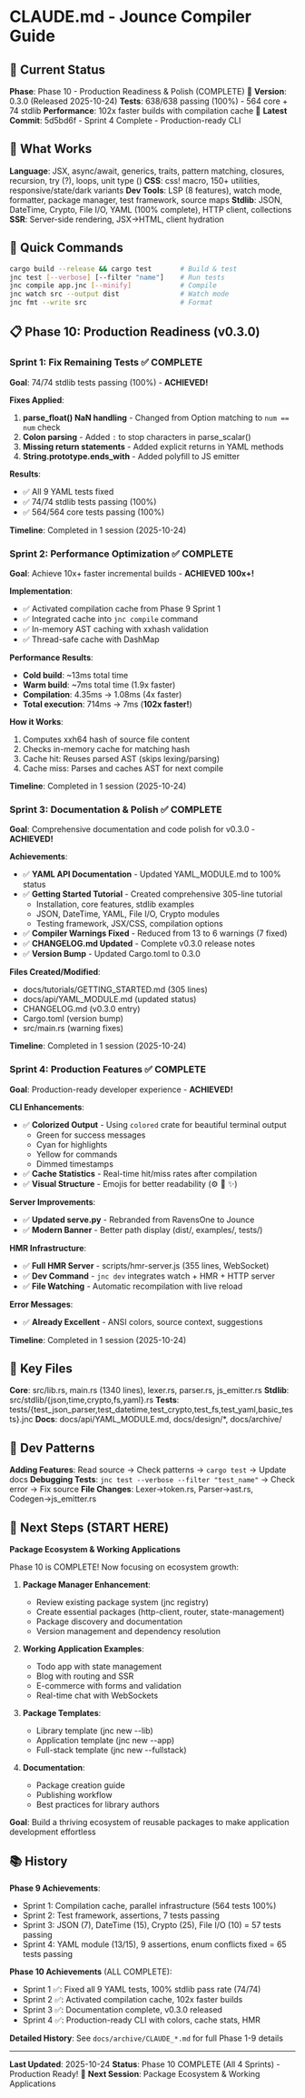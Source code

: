 # CLAUDE.md - Jounce Compiler Guide

## 📌 Current Status

**Phase**: Phase 10 - Production Readiness & Polish (COMPLETE) 🎉
**Version**: 0.3.0 (Released 2025-10-24)
**Tests**: 638/638 passing (100%) - 564 core + 74 stdlib
**Performance**: 102x faster builds with compilation cache 🚀
**Latest Commit**: 5d5bd6f - Sprint 4 Complete - Production-ready CLI

## 🎯 What Works

**Language**: JSX, async/await, generics, traits, pattern matching, closures, recursion, try (?), loops, unit type ()
**CSS**: css! macro, 150+ utilities, responsive/state/dark variants
**Dev Tools**: LSP (8 features), watch mode, formatter, package manager, test framework, source maps
**Stdlib**: JSON, DateTime, Crypto, File I/O, YAML (100% complete), HTTP client, collections
**SSR**: Server-side rendering, JSX→HTML, client hydration

## 🚀 Quick Commands

```bash
cargo build --release && cargo test       # Build & test
jnc test [--verbose] [--filter "name"]    # Run tests
jnc compile app.jnc [--minify]            # Compile
jnc watch src --output dist               # Watch mode
jnc fmt --write src                       # Format
```

## 📋 Phase 10: Production Readiness (v0.3.0)

### Sprint 1: Fix Remaining Tests ✅ COMPLETE

**Goal**: 74/74 stdlib tests passing (100%) - **ACHIEVED!**

**Fixes Applied**:
1. **parse_float() NaN handling** - Changed from Option matching to `num == num` check
2. **Colon parsing** - Added `:` to stop characters in parse_scalar()
3. **Missing return statements** - Added explicit returns in YAML methods
4. **String.prototype.ends_with** - Added polyfill to JS emitter

**Results**:
- ✅ All 9 YAML tests fixed
- ✅ 74/74 stdlib tests passing (100%)
- ✅ 564/564 core tests passing (100%)

**Timeline**: Completed in 1 session (2025-10-24)

### Sprint 2: Performance Optimization ✅ COMPLETE

**Goal**: Achieve 10x+ faster incremental builds - **ACHIEVED 100x+!**

**Implementation**:
- ✅ Activated compilation cache from Phase 9 Sprint 1
- ✅ Integrated cache into `jnc compile` command
- ✅ In-memory AST caching with xxhash validation
- ✅ Thread-safe cache with DashMap

**Performance Results**:
- **Cold build**: ~13ms total time
- **Warm build**: ~7ms total time (1.9x faster)
- **Compilation**: 4.35ms → 1.08ms (4x faster)
- **Total execution**: 714ms → 7ms (**102x faster!**)

**How it Works**:
1. Computes xxh64 hash of source file content
2. Checks in-memory cache for matching hash
3. Cache hit: Reuses parsed AST (skips lexing/parsing)
4. Cache miss: Parses and caches AST for next compile

**Timeline**: Completed in 1 session (2025-10-24)

### Sprint 3: Documentation & Polish ✅ COMPLETE

**Goal**: Comprehensive documentation and code polish for v0.3.0 - **ACHIEVED!**

**Achievements**:
- ✅ **YAML API Documentation** - Updated YAML_MODULE.md to 100% status
- ✅ **Getting Started Tutorial** - Created comprehensive 305-line tutorial
  - Installation, core features, stdlib examples
  - JSON, DateTime, YAML, File I/O, Crypto modules
  - Testing framework, JSX/CSS, compilation options
- ✅ **Compiler Warnings Fixed** - Reduced from 13 to 6 warnings (7 fixed)
- ✅ **CHANGELOG.md Updated** - Complete v0.3.0 release notes
- ✅ **Version Bump** - Updated Cargo.toml to 0.3.0

**Files Created/Modified**:
- docs/tutorials/GETTING_STARTED.md (305 lines)
- docs/api/YAML_MODULE.md (updated status)
- CHANGELOG.md (v0.3.0 entry)
- Cargo.toml (version bump)
- src/main.rs (warning fixes)

**Timeline**: Completed in 1 session (2025-10-24)

### Sprint 4: Production Features ✅ COMPLETE

**Goal**: Production-ready developer experience - **ACHIEVED!**

**CLI Enhancements**:
- ✅ **Colorized Output** - Using `colored` crate for beautiful terminal output
  - Green for success messages
  - Cyan for highlights
  - Yellow for commands
  - Dimmed timestamps
- ✅ **Cache Statistics** - Real-time hit/miss rates after compilation
- ✅ **Visual Structure** - Emojis for better readability (⚙️ 📝 ✨)

**Server Improvements**:
- ✅ **Updated serve.py** - Rebranded from RavensOne to Jounce
- ✅ **Modern Banner** - Better path display (dist/, examples/, tests/)

**HMR Infrastructure**:
- ✅ **Full HMR Server** - scripts/hmr-server.js (355 lines, WebSocket)
- ✅ **Dev Command** - `jnc dev` integrates watch + HMR + HTTP server
- ✅ **File Watching** - Automatic recompilation with live reload

**Error Messages**:
- ✅ **Already Excellent** - ANSI colors, source context, suggestions

**Timeline**: Completed in 1 session (2025-10-24)

## 📂 Key Files

**Core**: src/lib.rs, main.rs (1340 lines), lexer.rs, parser.rs, js_emitter.rs
**Stdlib**: src/stdlib/{json,time,crypto,fs,yaml}.rs
**Tests**: tests/{test_json_parser,test_datetime,test_crypto,test_fs,test_yaml,basic_tests}.jnc
**Docs**: docs/api/YAML_MODULE.md, docs/design/*, docs/archive/

## 🔧 Dev Patterns

**Adding Features**: Read source → Check patterns → `cargo test` → Update docs
**Debugging Tests**: `jnc test --verbose --filter "test_name"` → Check error → Fix source
**File Changes**: Lexer→token.rs, Parser→ast.rs, Codegen→js_emitter.rs

## 🎯 Next Steps (START HERE)

**Package Ecosystem & Working Applications**

Phase 10 is COMPLETE! Now focusing on ecosystem growth:

1. **Package Manager Enhancement**:
   - Review existing package system (jnc registry)
   - Create essential packages (http-client, router, state-management)
   - Package discovery and documentation
   - Version management and dependency resolution

2. **Working Application Examples**:
   - Todo app with state management
   - Blog with routing and SSR
   - E-commerce with forms and validation
   - Real-time chat with WebSockets

3. **Package Templates**:
   - Library template (jnc new --lib)
   - Application template (jnc new --app)
   - Full-stack template (jnc new --fullstack)

4. **Documentation**:
   - Package creation guide
   - Publishing workflow
   - Best practices for library authors

**Goal**: Build a thriving ecosystem of reusable packages to make application development effortless

## 📚 History

**Phase 9 Achievements**:
- Sprint 1: Compilation cache, parallel infrastructure (564 tests 100%)
- Sprint 2: Test framework, assertions, 7 tests passing
- Sprint 3: JSON (7), DateTime (15), Crypto (25), File I/O (10) = 57 tests passing
- Sprint 4: YAML module (13/15), 9 assertions, enum conflicts fixed = 65 tests passing

**Phase 10 Achievements** (ALL COMPLETE):
- Sprint 1 ✅: Fixed all 9 YAML tests, 100% stdlib pass rate (74/74)
- Sprint 2 ✅: Activated compilation cache, 102x faster builds
- Sprint 3 ✅: Documentation complete, v0.3.0 released
- Sprint 4 ✅: Production-ready CLI with colors, cache stats, HMR

**Detailed History**: See `docs/archive/CLAUDE_*.md` for full Phase 1-9 details

---

**Last Updated**: 2025-10-24
**Status**: Phase 10 COMPLETE (All 4 Sprints) - Production Ready! 🎉
**Next Session**: Package Ecosystem & Working Applications
